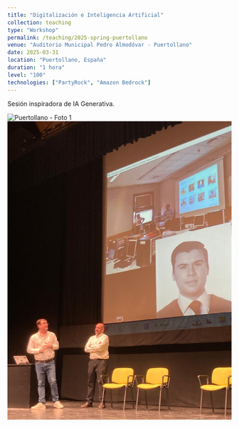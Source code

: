```yaml
---
title: "Digitalización e Inteligencia Artificial"
collection: teaching
type: "Workshop"
permalink: /teaching/2025-spring-puertollano
venue: "Auditorio Municipal Pedro Almodóvar - Puertollano"
date: 2025-03-31
location: "Puertollano, España"
duration: "1 hora"
level: "100"
technologies: ["PartyRock", "Amazon Bedrock"]
---
```


Sesión inspiradora de IA Generativa.

![Puertollano - Foto 1](/images/teaching/202503_puertollano.jpeg)
![Puertollano - Foto 2](/images/teaching/202503_puertollano2.JPG)
